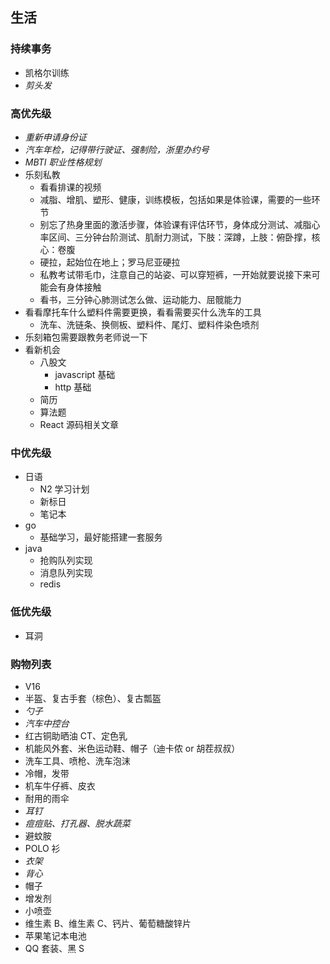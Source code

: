## 生活

### 持续事务

- 凯格尔训练
- _剪头发_

### 高优先级

- _重新申请身份证_
- _汽车年检，记得带行驶证、强制险，浙里办约号_
- _MBTI 职业性格规划_
- 乐刻私教
  - 看看排课的视频
  - 减脂、增肌、塑形、健康，训练模板，包括如果是体验课，需要的一些环节
  - 别忘了热身里面的激活步骤，体验课有评估环节，身体成分测试、减脂心率区间、三分钟台阶测试、肌耐力测试，下肢：深蹲，上肢：俯卧撑，核心：卷腹
  - 硬拉，起始位在地上；罗马尼亚硬拉
  - 私教考试带毛巾，注意自己的站姿、可以穿短裤，一开始就要说接下来可能会有身体接触
  - 看书，三分钟心肺测试怎么做、运动能力、屈髋能力
- 看看摩托车什么塑料件需要更换，看看需要买什么洗车的工具
  - 洗车、洗链条、换侧板、塑料件、尾灯、塑料件染色喷剂
- 乐刻箱包需要跟教务老师说一下
- 看新机会
  - 八股文
    - javascript 基础
    - http 基础
  - 简历
  - 算法题
  - React 源码相关文章

### 中优先级

- 日语
  - N2 学习计划
  - 新标日
  - 笔记本
- go
  - 基础学习，最好能搭建一套服务
- java
  - 抢购队列实现
  - 消息队列实现
  - redis

### 低优先级

- 耳洞

### 购物列表

- V16
- 半盔、复古手套（棕色）、复古瓢盔
- _勺子_
- _汽车中控台_
- 红古铜助晒油 CT、定色乳
- 机能风外套、米色运动鞋、帽子（迪卡侬 or 胡茬叔叔）
- 洗车工具、喷枪、洗车泡沫
- 冷帽，发带
- 机车牛仔裤、皮衣
- 耐用的雨伞
- _耳钉_
- _痘痘贴、打孔器、脱水蔬菜_
- 避蚊胺
- POLO 衫
- _衣架_
- _背心_
- 帽子
- 增发剂
- 小喷壶
- 维生素 B、维生素 C、钙片、葡萄糖酸锌片
- 苹果笔记本电池
- QQ 套装、黑 S
